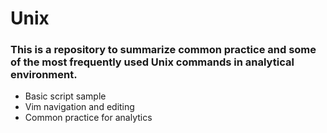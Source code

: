 # Unix

### This is a repository to summarize common practice and some of the most frequently used Unix commands in analytical environment.

* Basic script sample
* Vim navigation and editing
* Common practice for analytics

